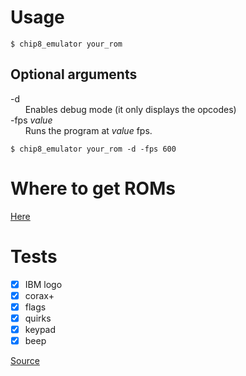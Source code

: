 # Usage
```
$ chip8_emulator your_rom
```
## Optional arguments 
-d  
&nbsp;&nbsp;&nbsp;&nbsp;&nbsp;&nbsp;Enables debug mode (it only displays the opcodes)  
-fps *value*  
  &nbsp;&nbsp;&nbsp;&nbsp;&nbsp;&nbsp;Runs the program at *value* fps.  
```
$ chip8_emulator your_rom -d -fps 600
```

# Where to get ROMs
[Here](https://johnearnest.github.io/chip8Archive/)

# Tests
- [x] IBM logo
- [x] corax+
- [x] flags
- [x] quirks
- [x] keypad
- [x] beep  
  
[Source](https://github.com/Timendus/chip8-test-suite)
